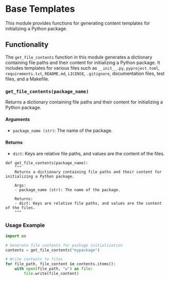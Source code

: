 # Base Templates

This module provides functions for generating content templates for initializing a Python package.

## Functionality

The `get_file_contents` function in this module generates a dictionary containing file paths and their content for initializing a Python package. It includes templates for various files such as `__init__.py`, `pyproject.toml`, `requirements.txt`, `README.md`, `LICENSE`, `.gitignore`, documentation files, test files, and a Makefile.

### `get_file_contents(package_name)`

Returns a dictionary containing file paths and their content for initializing a Python package.

#### Arguments
- `package_name (str)`: The name of the package.

#### Returns
- `dict`: Keys are relative file paths, and values are the content of the files.

```
def get_file_contents(package_name):
    """
    Returns a dictionary containing file paths and their content for initializing a Python package.

    Args:
    - package_name (str): The name of the package.

    Returns:
    - dict: Keys are relative file paths, and values are the content of the files.
    """
```

### Usage Example

```python
import os

# Generate file contents for package initialization
contents = get_file_contents("mypackage")

# Write contents to files
for file_path, file_content in contents.items():
    with open(file_path, "w") as file:
        file.write(file_content)
```
